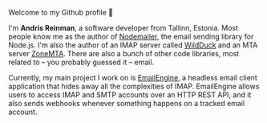 Welcome to my Github profile 👋

I'm **Andris Reinman**, a software developer from Tallinn, Estonia. Most people know me as the author of [Nodemailer](https://nodemailer.com), the email sending library for Node.js. I'm also the author of an IMAP server called [WildDuck](https://wildduck.email/) and an MTA server [ZoneMTA](https://github.com/zone-eu/zone-mta). There are also a bunch of other code libraries, most related to – you probably guessed it – email.

Currently, my main project I work on is [EmailEngine](https://emailengine.app/), a headless email client application that hides away all the complexities of IMAP. EmailEngine allows users to access IMAP and SMTP accounts over an HTTP REST API, and it also sends webhooks whenever something happens on a tracked email account.
